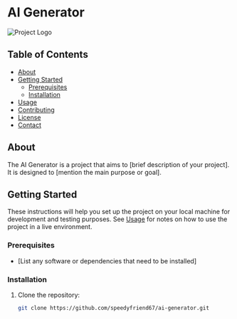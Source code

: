# AI Generator

![Project Logo](url_to_your_logo.png) <!-- Add a logo or screenshot of your project if available -->

## Table of Contents

- [About](#about)
- [Getting Started](#getting-started)
  - [Prerequisites](#prerequisites)
  - [Installation](#installation)
- [Usage](#usage)
- [Contributing](#contributing)
- [License](#license)
- [Contact](#contact)

## About

The AI Generator is a project that aims to [brief description of your project]. It is designed to [mention the main purpose or goal].

## Getting Started

These instructions will help you set up the project on your local machine for development and testing purposes. See [Usage](#usage) for notes on how to use the project in a live environment.

### Prerequisites

- [List any software or dependencies that need to be installed]

### Installation

1. Clone the repository:

   ```bash
   git clone https://github.com/speedyfriend67/ai-generator.git
